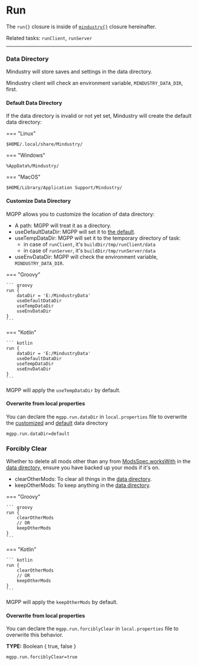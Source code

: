 # Run
The `run{}` closure is inside of [`mindustry{}`](overview.md) closure hereinafter.

Related tasks: `runClient`, `runServer`

___

### Data Directory
Mindustry will store saves and settings in the data directory.

Mindustry client will check an environment variable, `MINDUSTRY_DATA_DIR`, first.  

#### Default Data Directory
If the data directory is invalid or not yet set,
Mindustry will create the default data directory: 

=== "Linux"

    $HOME/.local/share/Mindustry/

=== "Windows"

    %AppData%/Mindustry/

=== "MacOS"

    $HOME/Library/Application Support/Mindustry/

#### Customize Data Directory
MGPP allows you to customize the location of data directory:

- A path: MGPP will treat it as a directory.
- useDefaultDataDir: MGPP will set it to [the default](#default-data-directory).
- useTempDataDir: MGPP will set it to the temporary directory of task:
    - in case of `runClient`, it's `buildDir/tmp/runClient/data`
    - in case of `runServer`, it's `buildDir/tmp/runServer/data`
- useEnvDataDir: MGPP will check the environment variable, `MINDUSTRY_DATA_DIR`.

=== "Groovy"

    ``` groovy
    run {
        dataDir = 'E:/MindustryData'
        useDefaultDataDir
        useTempDataDir
        useEnvDataDir
    }
    ```

=== "Kotlin"

    ``` kotlin
    run {
        dataDir = 'E:/MindustryData'
        useDefaultDataDir
        useTempDataDir
        useEnvDataDir
    }
    ```

MGPP will apply the `useTempDataDir` by default.

#### Overwrite from local properties
You can declare the `mgpp.run.dataDir` in `local.properties` file to
overwrite the [customized](#customize-data-directory) and [default](#default-data-directory) data directory

```properties
mgpp.run.dataDir=default
```

### Forcibly Clear

Whether to delete all mods other than any from [ModsSpec.worksWith](mods.md#works-with) 
in the [data directory](#data-directory),
ensure you have backed up your mods if it's on.

- clearOtherMods: To clear all things in the [data directory](#data-directory).
- keepOtherMods: To keep anything in the [data directory](#data-directory).

=== "Groovy"

    ``` groovy
    run {
        clearOtherMods
        // OR
        keepOtherMods
    }
    ```

=== "Kotlin"

    ``` kotlin
    run {
        clearOtherMods
        // OR
        keepOtherMods
    }
    ```

MGPP will apply the `keepOtherMods` by default.

#### Overwrite from local properties
You can declare the `mgpp.run.forciblyClear` in `local.properties` file to overwrite this behavior. 

**TYPE:** Boolean { true, false }

```properties
mgpp.run.forciblyClear=true
```
